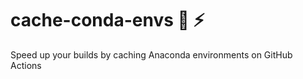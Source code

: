 # cache-conda-envs :snake: :zap:
Speed up your builds by caching Anaconda environments on GitHub Actions
